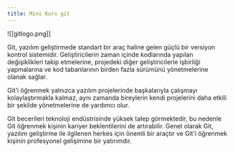 ```yaml
---
title: Mini Kurs git
---
```


![[gitlogo.png]]

Git, yazılım geliştirmede standart bir araç haline gelen güçlü bir versiyon kontrol sistemidir. Geliştiricilerin zaman içinde kodlarında yapılan değişiklikleri takip etmelerine, projedeki diğer geliştiricilerle işbirliği yapmalarına ve kod tabanlarının birden fazla sürümünü yönetmelerine olanak sağlar. 

Git'i öğrenmek yalnızca yazılım projelerinde başkalarıyla çalışmayı kolaylaştırmakla kalmaz, aynı zamanda bireylerin kendi projelerini daha etkili bir şekilde yönetmelerine de yardımcı olur. 

Git becerileri teknoloji endüstrisinde yüksek talep görmektedir, bu nedenle Git öğrenmek kişinin kariyer beklentilerini de artırabilir. Genel olarak Git, yazılım geliştirme ile ilgilenen herkes için önemli bir araçtır ve Git'i öğrenmek kişinin profesyonel gelişimine bir yatırımdır.

